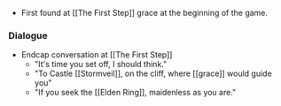 - First found at [[The First Step]] grace at the beginning of the game.

### Dialogue
- Endcap conversation at [[The First Step]]
	- "It's time you set off, I should think."
	- "To Castle [[Stormveil]], on the cliff, where [[grace]] would guide you"
	- "If you seek the [[Elden Ring]], maidenless as you are."